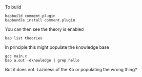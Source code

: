 To build

```
bapbuild comment.plugin
bapbundle install comment.plugin
```

You can then see the theory is enabled

```
bap list theories
```

In principle this might populate the knowledge base

```
gcc main.c
bap a.out -dknowledge | grep hello
```

But it does not. Laziness of the Kb or populating the wrong thing?

